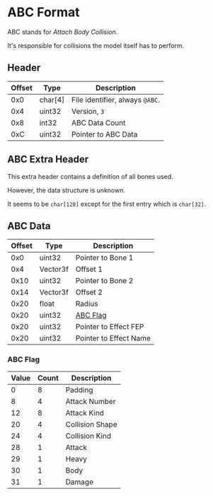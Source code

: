 # ABC Format

ABC stands for *Attach Body Collision*.

It's responsible for collisions the model itself has to perform.

## Header

| Offset | Type  | Description
|--------|-------|------------
| 0x0     | char[4]   | File identifier, always `@ABC`.
| 0x4     | uint32   | Version, `3`
| 0x8     | int32   | ABC Data Count
| 0xC     | uint32   | Pointer to ABC Data

## ABC Extra Header

This extra header contains a definition of all bones used.

However, the data structure is unknown.

It seems to be `char[128]` except for the first entry which is `char[32]`.

## ABC Data

| Offset | Type  | Description
|--------|-------|------------
| 0x0     | uint32    | Pointer to Bone 1
| 0x4     | Vector3f  | Offset 1
| 0x10    | uint32    | Pointer to Bone 2
| 0x14    | Vector3f  | Offset 2
| 0x20    | float     | Radius
| 0x20    | uint32    | [ABC Flag](#ABC-Flag)
| 0x20    | uint32    | Pointer to Effect FEP
| 0x20    | uint32    | Pointer to Effect Name

### ABC Flag

| Value | Count  | Description
|--------|-------|------------
| 0     | 8   | Padding
| 8     | 4   | Attack Number
| 12    | 8   | Attack Kind
| 20    | 4   | Collision Shape
| 24    | 4   | Collision Kind
| 28    | 1   | Attack
| 29    | 1   | Heavy
| 30    | 1   | Body
| 31    | 1   | Damage

